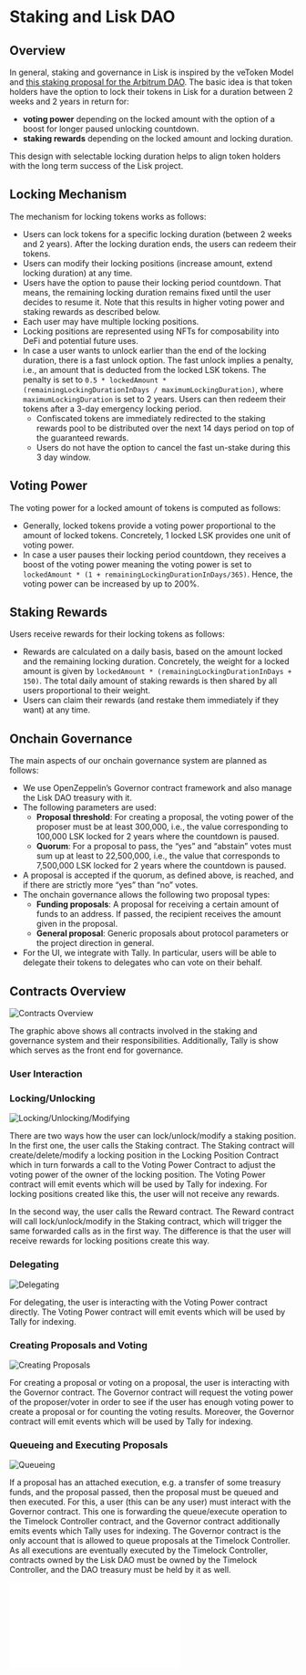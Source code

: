# Staking and Lisk DAO

## Overview

In general, staking and governance in Lisk is inspired by the veToken Model and [this staking proposal for the Arbitrum DAO](https://snapshot.org/#/arbitrumfoundation.eth/proposal/0xf22530295daee96dffd7f70854475c06216a4d3594929672f71c12bf638bb0c8). The basic idea is that token holders have the option to lock their tokens in Lisk for a duration between 2 weeks and 2 years in return for:

- **voting power** depending on the locked amount with the option of a boost for longer paused unlocking countdown.
- **staking rewards** depending on the locked amount and locking duration.

This design with selectable locking duration helps to align token holders with the long term success of the Lisk project.

## Locking Mechanism

The mechanism for locking tokens works as follows: 

- Users can lock tokens for a specific locking duration (between 2 weeks and 2 years). After the locking duration ends, the users can redeem their tokens.
- Users can modify their locking positions (increase amount, extend locking duration) at any time.
- Users have the option to pause their locking period countdown. That means, the remaining locking duration remains fixed until the user decides to resume it. Note that this results in higher voting power and staking rewards as described below. 
- Each user may have multiple locking positions. 
- Locking positions are represented using NFTs for composability into DeFi and potential future uses. 
- In case a user wants to unlock earlier than the end of the locking duration, there is a fast unlock option. The fast unlock implies a penalty, i.e., an amount that is deducted from the locked LSK tokens. The penalty is set to `0.5 * lockedAmount *  (remainingLockingDurationInDays / maximumLockingDuration)`, where `maximumLockingDuration` is set to 2 years. Users can then redeem their tokens after a 3-day emergency locking period.
  - Confiscated tokens are immediately redirected to the staking rewards pool to be distributed over the next 14 days period on top of the guaranteed rewards.
  - Users do not have the option to cancel the fast un-stake during this 3 day window.

## Voting Power

The voting power for a locked amount of tokens is computed as follows:

- Generally, locked tokens provide a voting power proportional to the amount of locked tokens. Concretely, 1 locked LSK provides one unit of voting power.
- In case a user pauses their locking period countdown, they receives a boost of the voting power meaning the voting power is set to `lockedAmount * (1 + remainingLockingDurationInDays/365)`. Hence, the voting power can be increased by up to 200%.

## Staking Rewards

Users receive rewards for their locking tokens as follows: 

- Rewards are calculated on a daily basis, based on the amount locked and the remaining locking duration. Concretely, the weight for a locked amount is given by `lockedAmount * (remainingLockingDurationInDays + 150)`. The total daily amount of staking rewards is then shared by all users proportional to their weight.
- Users can claim their rewards (and restake them immediately if they want) at any time.   

## Onchain Governance

The main aspects of our onchain governance system are planned as follows:

- We use OpenZeppelin’s Governor contract framework and also manage the Lisk DAO treasury with it. 
- The following parameters are used:
  - **Proposal threshold**: For creating a proposal, the voting power of the proposer must be at least 300,000, i.e., the value corresponding to 100,000 LSK locked for 2 years where the countdown is paused.
  - **Quorum**: For a proposal to pass, the “yes” and “abstain” votes must sum up at least to 22,500,000, i.e., the value that corresponds to 7,500,000 LSK locked for 2 years where the countdown is paused. 
- A proposal is accepted if the quorum, as defined above, is reached, and if there are strictly more “yes” than “no” votes.
- The onchain governance allows the following two proposal types:
  - **Funding proposals**: A proposal for receiving a certain amount of funds to an address. If passed, the recipient receives the amount given in the proposal. 
  - **General proposal**: Generic proposals about protocol parameters or the project direction in general. 
- For the UI, we integrate with Tally. In particular, users will be able to delegate their tokens to delegates who can vote on their behalf.

## Contracts Overview

![Contracts Overview](diagrams/contracts_overview.png)

The graphic above shows all contracts involved in the staking and governance system and their responsibilities. Additionally, Tally is show which serves as the front end for governance.

### User Interaction

### Locking/Unlocking

![Locking/Unlocking/Modifying](diagrams/lock_unlock.png)

There are two ways how the user can lock/unlock/modify a staking position. In the first one, the user calls the Staking contract. The Staking contract will create/delete/modify a locking position in the Locking Position Contract which in turn forwards a call to the Voting Power Contract to adjust the voting power of the owner of the locking position. The Voting Power contract will emit events which will be used by Tally for indexing. For locking positions created like this, the user will not receive any rewards.

In the second way, the user calls the Reward contract. The Reward contract will call lock/unlock/modify in the Staking contract, which will trigger the same forwarded calls as in the first way. The difference is that the user will receive rewards for locking positions create this way.

### Delegating

![Delegating](diagrams/delegating.png)

For delegating, the user is interacting with the Voting Power contract directly. The Voting Power contract will emit events which will be used by Tally for indexing.

### Creating Proposals and Voting

![Creating Proposals](diagrams/create_proposal.png)

For creating a proposal or voting on a proposal, the user is interacting with the Governor contract. The Governor contract will request the voting power of the proposer/voter in order to see if the user has enough voting power to create a proposal or for counting the voting results. Moreover, the Governor contract will emit events which will be used by Tally for indexing.

### Queueing and Executing Proposals

![Queueing](diagrams/queue.png)

If a proposal has an attached execution, e.g. a transfer of some treasury funds, and the proposal passed, then the proposal must be queued and then executed. For this, a user (this can be any user) must interact with the Governor contract. This one is forwarding the queue/execute operation to the Timelock Controller contract, and the Governor contract additionally emits events which Tally uses for indexing. The Governor contract is the only account that is allowed to queue proposals at the Timelock Controller. As all executions are eventually executed by the Timelock Controller, contracts owned by the Lisk DAO must be owned by the Timelock Controller, and the DAO treasury must be held by it as well.

![Lisk Staking](./staking.md)